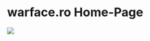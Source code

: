 # warface.ro Home-Page

<img src="https://cdn.discordapp.com/attachments/680500119007002700/807975571798622229/unknown.png">
